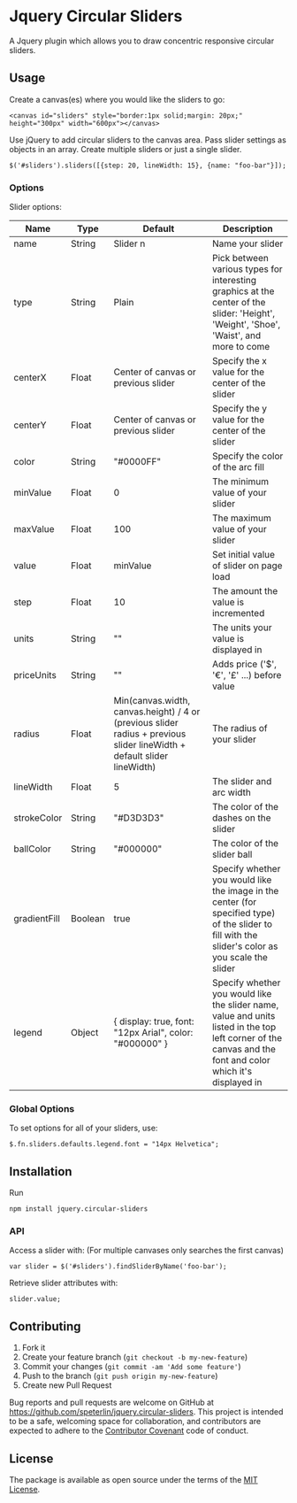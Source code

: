 # Jquery Circular Sliders

A Jquery plugin which allows you to draw concentric responsive circular sliders.

## Usage

Create a canvas(es) where you would like the sliders to go:

    <canvas id="sliders" style="border:1px solid;margin: 20px;" height="300px" width="600px"></canvas>

Use jQuery to add circular sliders to the canvas area. Pass slider settings as objects in an array. Create multiple sliders or just a single slider.

    $('#sliders').sliders([{step: 20, lineWidth: 15}, {name: "foo-bar"}]);

### Options

Slider options:

| Name            | Type    | Default                             | Description                                            |
| --------------- | ------- | ----------------------------------- | ------------------------------------------------------ |
| name            | String  | Slider n                            | Name your slider                                       |
| type            | String  | Plain                               | Pick between various types for interesting graphics at the center of the slider: 'Height', 'Weight', 'Shoe', 'Waist', and more to come |
| centerX         | Float   | Center of canvas or previous slider | Specify the x value for the center of the slider       |
| centerY         | Float   | Center of canvas or previous slider | Specify the y value for the center of the slider       |
| color           | String  | "#0000FF"                           | Specify the color of the arc fill                      |
| minValue        | Float   | 0                                   | The minimum value of your slider                       |
| maxValue        | Float   | 100                                 | The maximum value of your slider                       |
| value           | Float   | minValue                            | Set initial value of slider on page load               |
| step            | Float   | 10                                  | The amount the value is incremented                    |
| units           | String  | ""                                  | The units your value is displayed in                   |
| priceUnits      | String  | ""                                  | Adds price ('$', '€', '£' ...) before value            |
| radius          | Float   | Min(canvas.width, canvas.height) / 4 or (previous slider radius + previous slider lineWidth + default slider lineWidth)  | The radius of your slider  |
| lineWidth       | Float   | 5                                   | The slider and arc width                               |
| strokeColor     | String  | "#D3D3D3"                           | The color of the dashes on the slider                  |
| ballColor       | String  | "#000000"                           | The color of the slider ball                           |
| gradientFill    | Boolean | true                                | Specify whether you would like the image in the center (for specified type) of the slider to fill with the slider's color as you scale the slider |
| legend          | Object  | { display: true, font: "12px Arial", color: "#000000" } | Specify whether you would like the slider name, value and units listed in the top left corner of the canvas and the font and color which it's displayed in  |

### Global Options

To set options for all of your sliders, use:

    $.fn.sliders.defaults.legend.font = "14px Helvetica";

## Installation

Run

    npm install jquery.circular-sliders

### API

Access a slider with: (For multiple canvases only searches the first canvas)

    var slider = $('#sliders').findSliderByName('foo-bar');

Retrieve slider attributes with:

    slider.value;

<!-- ## Development -->

<!-- To install this gem onto your local machine, run `bundle exec rake install`. To release a new version, update the version number in `version.rb`, and then run `bundle exec rake release`, which will create a git tag for the version, push git commits and tags, and push the `.gem` file to [rubygems.org](https://rubygems.org). -->


## Contributing

  1. Fork it
  1. Create your feature branch (`git checkout -b my-new-feature`)
  1. Commit your changes (`git commit -am 'Add some feature'`)
  1. Push to the branch (`git push origin my-new-feature`)
  1. Create new Pull Request

Bug reports and pull requests are welcome on GitHub at https://github.com/speterlin/jquery.circular-sliders. This project is intended to be a safe, welcoming space for collaboration, and contributors are expected to adhere to the [Contributor Covenant](http://contributor-covenant.org) code of conduct.


## License

The package is available as open source under the terms of the [MIT License](http://opensource.org/licenses/MIT).
